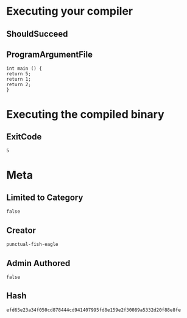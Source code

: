 # Executing your compiler

## ShouldSucceed

## ProgramArgumentFile

```
int main () {
return 5;
return 1;
return 2;
}
```

# Executing the compiled binary

## ExitCode

```
5
```

# Meta

## Limited to Category

```
false
```

## Creator

```
punctual-fish-eagle
```

## Admin Authored

```
false
```

## Hash

```
efd65e23a34f050cd878444cd941407995fd8e159e2f30089a5332d20f88e8fe
```
